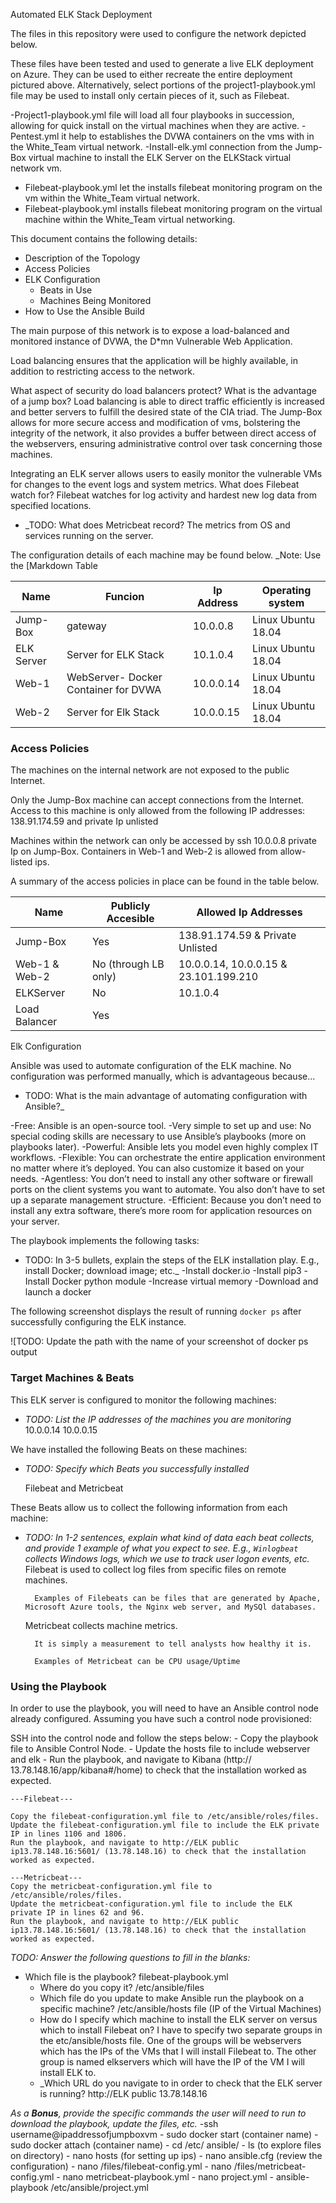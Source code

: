 ﻿Automated ELK Stack Deployment

The files in this repository were used to configure the network depicted below.


These files have been tested and used to generate a live ELK deployment on Azure. They can be used to either recreate the entire deployment pictured above. Alternatively, select portions of the project1-playbook.yml file may be used to install only certain pieces of it, such as Filebeat.

-Project1-playbook.yml file will load all four playbooks in succession, allowing for quick install on the virtual machines when they are active. 
-Pentest.yml it help to establishes the DVWA containers on the vms with in the White_Team virtual network. 
-Install-elk.yml connection from the Jump-Box virtual machine to install the ELK Server on the ELKStack virtual network vm. 
- Filebeat-playbook.yml let the installs filebeat monitoring program on the vm within the White_Team virtual network. 
- Filebeat-playbook.yml installs filebeat monitoring program on the virtual machine within the White_Team virtual networking.  


This document contains the following details:
- Description of the Topology
- Access Policies
- ELK Configuration
  - Beats in Use
  - Machines Being Monitored
- How to Use the Ansible Build




The main purpose of this network is to expose a load-balanced and monitored instance of DVWA, the D*mn Vulnerable Web Application.

Load balancing ensures that the application will be highly available, in addition to restricting access to the network.

What aspect of security do load balancers protect? What is the advantage of a jump box? Load balancing is able to direct traffic efficiently is increased and better servers to fulfill the desired state of the CIA triad. 
The Jump-Box allows for more secure access and modification of vms, bolstering the integrity of the network, it also provides a buffer between direct access of the webservers, ensuring administrative control over task concerning those machines. 

Integrating an ELK server allows users to easily monitor the vulnerable VMs for changes to the event logs and system metrics.
 What does Filebeat watch for? Filebeat watches for log activity and hardest new log data from specified locations. 
- _TODO: What does Metricbeat record? The metrics from OS and services running on the server. 

The configuration details of each machine may be found below.
_Note: Use the [Markdown Table 


| Name       | Funcion                              | Ip Address | Operating  system  |
|------------|--------------------------------------|------------|--------------------|
| Jump-Box   | gateway                              | 10.0.0.8   | Linux Ubuntu 18.04 |
| ELK Server | Server for ELK Stack                 | 10.1.0.4   | Linux Ubuntu 18.04 |
| Web-1      | WebServer- Docker Container for DVWA | 10.0.0.14  | Linux Ubuntu 18.04 |
| Web-2      | Server for Elk Stack                 | 10.0.0.15  | Linux Ubuntu 18.04 |








### Access Policies

The machines on the internal network are not exposed to the public Internet. 

Only the Jump-Box machine can accept connections from the Internet. Access to this machine is only allowed from the following IP addresses:
 138.91.174.59 and private Ip unlisted


Machines within the network can only be accessed by ssh 10.0.0.8 private Ip on Jump-Box. Containers in Web-1 and Web-2 is allowed from allow-listed ips.

A summary of the access policies in place can be found in the table below.

| Name          | Publicly Accesible   | Allowed Ip Addresses                  |
|---------------|----------------------|---------------------------------------|
| Jump-Box      | Yes                  | 138.91.174.59 & Private Unlisted      |
| Web-1 & Web-2 | No (through LB only) | 10.0.0.14, 10.0.0.15 & 23.101.199.210 |
| ELKServer     | No                   | 10.1.0.4                              |
| Load Balancer | Yes                  |                                       |
 Elk Configuration

Ansible was used to automate configuration of the ELK machine. No configuration was performed manually, which is advantageous because...
- TODO: What is the main advantage of automating configuration with Ansible?_

-Free: Ansible is an open-source tool.
	-Very simple to set up and use: No special coding skills are necessary to use Ansible’s playbooks (more on playbooks later).
	-Powerful: Ansible lets you model even highly complex IT workflows.
	-Flexible: You can orchestrate the entire application environment no matter where it’s deployed. You can also customize it based on your needs.
	-Agentless: You don’t need to install any other software or firewall ports on the client systems you want to automate. You also don’t have to set up a separate management structure.
	-Efficient: Because you don’t need to install any extra software, there’s more room for application resources on your server.

The playbook implements the following tasks:
- TODO: In 3-5 bullets, explain the steps of the ELK installation play. E.g., install Docker; download image; etc._
	-Install docker.io
	-Install pip3
	-Install Docker python module
	-Increase virtual memory
	-Download and launch a docker

The following screenshot displays the result of running `docker ps` after successfully configuring the ELK instance.

![TODO: Update the path with the name of your screenshot of docker ps output

### Target Machines & Beats
This ELK server is configured to monitor the following machines:
- _TODO: List the IP addresses of the machines you are monitoring_
	10.0.0.14
	10.0.0.15 

We have installed the following Beats on these machines:
- _TODO: Specify which Beats you successfully installed_

	Filebeat and Metricbeat

These Beats allow us to collect the following information from each machine:
- _TODO: In 1-2 sentences, explain what kind of data each beat collects, and provide 1 example of what you expect to see. E.g., `Winlogbeat` collects Windows logs, which we use to track user logon events, etc._
    Filebeat is used to collect log files from specific files on remote machines.

		Examples of Filebeats can be files that are generated by Apache, Microsoft Azure tools, the Nginx web server, and MySQl databases.

	Metricbeat collects machine metrics.

		It is simply a measurement to tell analysts how healthy it is.

		Examples of Metricbeat can be CPU usage/Uptime
   
### Using the Playbook
In order to use the playbook, you will need to have an Ansible control node already configured. Assuming you have such a control node provisioned: 

SSH into the control node and follow the steps below:
	- Copy the playbook file to Ansible Control Node.
	- Update the hosts file to include webserver and elk
	- Run the playbook, and navigate to Kibana (http:// 13.78.148.16/app/kibana#/home) to check that the installation worked as expected.

	---Filebeat---

	Copy the filebeat-configuration.yml file to /etc/ansible/roles/files.
	Update the filebeat-configuration.yml file to include the ELK private IP in lines 1106 and 1806.
	Run the playbook, and navigate to http://ELK public ip13.78.148.16:5601/ (13.78.148.16) to check that the installation worked as expected.
	
	---Metricbeat---
	Copy the metricbeat-configuration.yml file to /etc/ansible/roles/files.
	Update the metricbeat-configuration.yml file to include the ELK private IP in lines 62 and 96.
	Run the playbook, and navigate to http://ELK public ip13.78.148.16:5601/ (13.78.148.16) to check that the installation worked as expected.


_TODO: Answer the following questions to fill in the blanks:_
- Which file is the playbook? filebeat-playbook.yml
	- Where do you copy it? /etc/ansible/files
	- Which file do you update to make Ansible run the playbook on a specific machine? /etc/ansible/hosts file (IP of the Virtual Machines)
	-  How do I specify which machine to install the ELK server on versus which to install Filebeat on? I have to specify two separate groups in the etc/ansible/hosts file. One of the groups will be webservers which has the IPs of the VMs that I will install Filebeat to. The other group is named elkservers which will have the IP of the VM I will install ELK to.
	- _Which URL do you navigate to in order to check that the ELK server is running? http://ELK public 13.78.148.16

_As a **Bonus**, provide the specific commands the user will need to run to download the playbook, update the files, etc._
	-ssh username@ipaddressofjumpboxvm
	- sudo docker start (container name)
	- sudo docker attach (container name)
	- cd /etc/ ansible/
	- ls (to explore files on directory)
	- nano hosts (for setting up ips)
	- nano ansible.cfg (review the configuration)
	- nano /files/filebeat-config.yml
	- nano /files/metricbeat-config.yml 
	- nano metricbeat-playbook.yml
	- nano project.yml 
	- ansible-playbook /etc/ansible/project.yml

